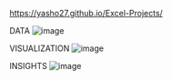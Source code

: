 https://yasho27.github.io/Excel-Projects/


DATA
![image](https://github.com/YASHO27/Excel-Projects/assets/86511571/c6bd89be-c6f6-4e28-9e2d-b74d0a5d05e3)


VISUALIZATION
![image](https://github.com/YASHO27/Excel-Projects/assets/86511571/6c161268-321a-4bf9-9ebd-8455246a4234)


INSIGHTS
![image](https://github.com/YASHO27/Excel-Projects/assets/86511571/178d0647-7cd9-4b8f-ba4f-b4527978b627)


